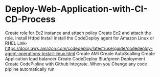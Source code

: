 # Deploy-Web-Application-with-CI-CD-Process
Create role for Ec2 instance and attach policy 
Create Ec2 and attach the role.
Install Httpd
Install Install the CodeDeploy agent for Amazon Linux or RHEL Link-https://docs.aws.amazon.com/codedeploy/latest/userguide/codedeploy-agent-operations-install-linux.html
Create AMI 
Create AutoScalling
Create Application load balancer
Create CodeDeploy Blur/green Deployment
Create CodePipline with Github Integrate.
When you Change any code pipline automatically run
